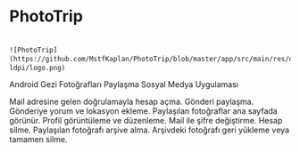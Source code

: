 # PhotoTrip
                                                                                                                               ![PhotoTrip](https://github.com/MstfKaplan/PhotoTrip/blob/master/app/src/main/res/drawable-ldpi/logo.png)

Android Gezi Fotoğrafları Paylaşma Sosyal Medya Uygulaması

Mail adresine gelen doğrulamayla hesap açma.
Gönderi paylaşma.
Gönderiye yorum ve lokasyon ekleme.
Paylaşılan fotoğraflar ana sayfada görünür.
Profil görüntüleme ve düzenleme.
Mail ile şifre değiştirme.
Hesap silme.
Paylaşılan fotoğrafı arşive alma.
Arşivdeki fotoğrafı geri yükleme veya tamamen silme.


